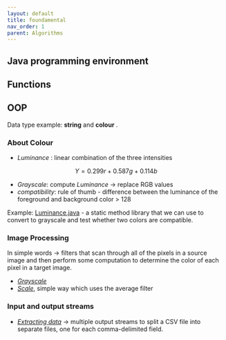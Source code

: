 ```yaml
---
layout: default
title: foundamental
nav_order: 1
parent: Algorithms
---
```


## Java programming environment

## Functions

## OOP
Data type example: **string** and **colour** .
### About Colour  
* *Luminance* :  linear combination of the three intensities  
```math 
Y = 0.299r + 0.587g + 0.114b
```
* *Grayscale*: compute *Luminance* -> replace RGB values 
* *compatibility*: rule of thumb - difference between the luminance of the foreground and background color > 128

Example: [Luminance.java](https://introcs.cs.princeton.edu/java/31datatype/Luminance.java.html) - a static method library that we can use to convert to grayscale and test whether two colors are compatible. 

### Image Processing
In simple words -> filters that scan through all of the pixels in a source image and then perform some computation to determine the color of each pixel in a target image. 
* [*Grayscale*](https://introcs.cs.princeton.edu/java/31datatype/Grayscale.java.html) 
* [*Scale*](https://introcs.cs.princeton.edu/java/31datatype/Scale.java.html), simple way which uses the average filter

### Input and output streams
* [*Extracting data*](https://introcs.cs.princeton.edu/java/31datatype/Split.java.html) -> multiple output streams to split a CSV file into separate files, one for each comma-delimited field. 
